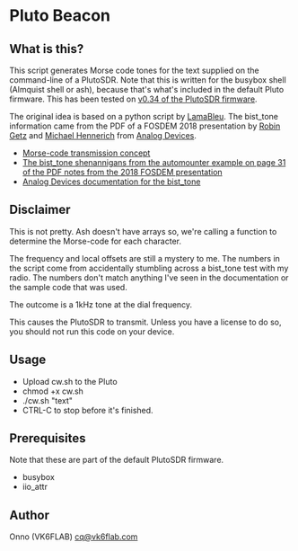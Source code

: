 # Pluto Beacon

## What is this?

This script generates Morse code tones for the text supplied on the command-line
of a PlutoSDR. Note that this is written for the busybox shell (Almquist shell
or ash), because that's what's included in the default Pluto firmware. This has been tested on [v0.34 of the PlutoSDR firmware](https://github.com/analogdevicesinc/plutosdr-fw/releases/tag/v0.34).

The original idea is based on a python script by [LamaBleu](https://github.com/LamaBleu). The bist_tone
information came from the PDF of a FOSDEM 2018 presentation by [Robin Getz](https://github.com/rgetz) and
[Michael Hennerich](https://github.com/mhennerich) from [Analog Devices](https://github.com/analogdevicesinc).

- [Morse-code transmission concept](https://github.com/LamaBleu/plutoscripts/blob/master/root/CW-pluto.py)
- [The bist_tone shenannigans from the automounter example on page 31 of the PDF notes from the 2018 FOSDEM presentation](https://archive.fosdem.org/2018/schedule/event/plutosdr/attachments/slides/2503/export/events/attachments/plutosdr/slides/2503/pluto_stupid_tricks.pdf)
- [Analog Devices documentation for the bist_tone](https://wiki.analog.com/resources/tools-software/linux-drivers/iio-transceiver/ad9361#bist_tone)

## Disclaimer

This is not pretty. Ash doesn't have arrays so, we're calling a function to
determine the Morse-code for each character.

The frequency and local offsets are still a mystery to me. The numbers in the
script come from accidentally stumbling across a bist_tone test with my radio.
The numbers don't match anything I've seen in the documentation or the sample
code that was used.

The outcome is a 1kHz tone at the dial frequency.

This causes the PlutoSDR to transmit. Unless you have a license to do so, you
should not run this code on your device.

## Usage

- Upload cw.sh to the Pluto
- chmod +x cw.sh
- ./cw.sh "text"
- CTRL-C to stop before it's finished.

## Prerequisites
Note that these are part of the default PlutoSDR firmware.

- busybox
- iio_attr

## Author

Onno (VK6FLAB) [cq@vk6flab.com](mailto:cq@vk6flab.com)

